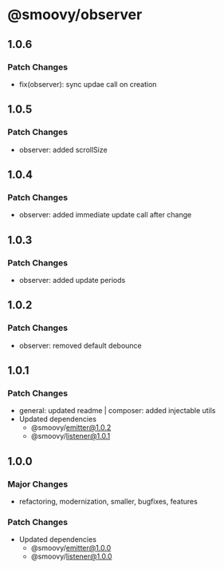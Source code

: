# @smoovy/observer

## 1.0.6

### Patch Changes

- fix(observer): sync updae call on creation

## 1.0.5

### Patch Changes

- observer: added scrollSize

## 1.0.4

### Patch Changes

- observer: added immediate update call after change

## 1.0.3

### Patch Changes

- observer: added update periods

## 1.0.2

### Patch Changes

- observer: removed default debounce

## 1.0.1

### Patch Changes

- general: updated readme | composer: added injectable utils
- Updated dependencies
  - @smoovy/emitter@1.0.2
  - @smoovy/listener@1.0.1

## 1.0.0

### Major Changes

- refactoring, modernization, smaller, bugfixes, features

### Patch Changes

- Updated dependencies
  - @smoovy/emitter@1.0.0
  - @smoovy/listener@1.0.0
